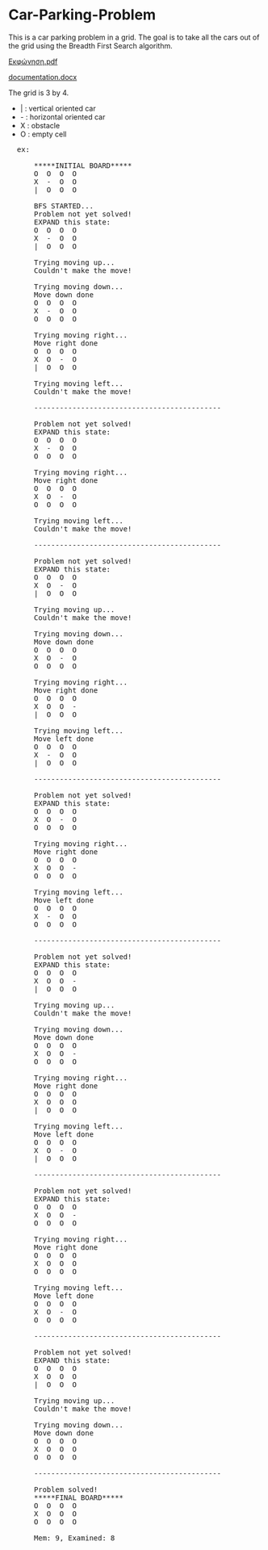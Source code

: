 # Car-Parking-Problem
This is a car parking problem in a grid. The goal is to take all the cars out of the grid using the Breadth First Search algorithm.

[Εκφώνηση.pdf](https://github.com/user-attachments/files/16419451/default.pdf)

[documentation.docx](https://github.com/user-attachments/files/16419387/1.docx)

The grid is 3 by 4.
- | : vertical oriented car
- \- : horizontal oriented car
- Χ : obstacle
- O : empty cell

<pre>
  ex:
    
      *****INITIAL BOARD*****
      O  O  O  O  
      X  -  O  O  
      |  O  O  O  
      
      BFS STARTED...
      Problem not yet solved!
      EXPAND this state: 
      O  O  O  O  
      X  -  O  O  
      |  O  O  O  
      
      Trying moving up...
      Couldn't make the move!
      
      Trying moving down...
      Move down done
      O  O  O  O  
      X  -  O  O  
      O  O  O  O  
      
      Trying moving right...
      Move right done
      O  O  O  O  
      X  O  -  O  
      |  O  O  O  
      
      Trying moving left...
      Couldn't make the move!
      
      --------------------------------------------
      
      Problem not yet solved!
      EXPAND this state: 
      O  O  O  O  
      X  -  O  O  
      O  O  O  O  
      
      Trying moving right...
      Move right done
      O  O  O  O  
      X  O  -  O  
      O  O  O  O  
      
      Trying moving left...
      Couldn't make the move!
      
      --------------------------------------------
      
      Problem not yet solved!
      EXPAND this state: 
      O  O  O  O  
      X  O  -  O  
      |  O  O  O  
      
      Trying moving up...
      Couldn't make the move!
      
      Trying moving down...
      Move down done
      O  O  O  O  
      X  O  -  O  
      O  O  O  O  
      
      Trying moving right...
      Move right done
      O  O  O  O  
      X  O  O  -  
      |  O  O  O  
      
      Trying moving left...
      Move left done
      O  O  O  O  
      X  -  O  O  
      |  O  O  O  
      
      --------------------------------------------
      
      Problem not yet solved!
      EXPAND this state: 
      O  O  O  O  
      X  O  -  O  
      O  O  O  O  
      
      Trying moving right...
      Move right done
      O  O  O  O  
      X  O  O  -  
      O  O  O  O  
      
      Trying moving left...
      Move left done
      O  O  O  O  
      X  -  O  O  
      O  O  O  O  
      
      --------------------------------------------
      
      Problem not yet solved!
      EXPAND this state: 
      O  O  O  O  
      X  O  O  -  
      |  O  O  O  
      
      Trying moving up...
      Couldn't make the move!
      
      Trying moving down...
      Move down done
      O  O  O  O  
      X  O  O  -  
      O  O  O  O  
      
      Trying moving right...
      Move right done
      O  O  O  O  
      X  O  O  O  
      |  O  O  O  
      
      Trying moving left...
      Move left done
      O  O  O  O  
      X  O  -  O  
      |  O  O  O  
      
      --------------------------------------------
      
      Problem not yet solved!
      EXPAND this state: 
      O  O  O  O  
      X  O  O  -  
      O  O  O  O  
      
      Trying moving right...
      Move right done
      O  O  O  O  
      X  O  O  O  
      O  O  O  O  
      
      Trying moving left...
      Move left done
      O  O  O  O  
      X  O  -  O  
      O  O  O  O  
      
      --------------------------------------------
      
      Problem not yet solved!
      EXPAND this state: 
      O  O  O  O  
      X  O  O  O  
      |  O  O  O  
      
      Trying moving up...
      Couldn't make the move!
      
      Trying moving down...
      Move down done
      O  O  O  O  
      X  O  O  O  
      O  O  O  O  
      
      --------------------------------------------
      
      Problem solved!
      *****FINAL BOARD*****
      O  O  O  O  
      X  O  O  O  
      O  O  O  O  
      
      Mem: 9, Examined: 8
</pre>

